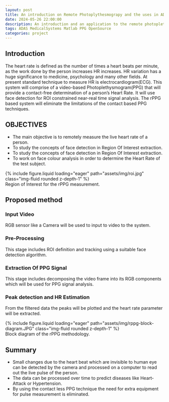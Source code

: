 ```yaml
---
layout: post
title: An introduction on Remote Photoplythesmograpy and the uses in ADAS systems.
date: 2024-05-26 22:00:00
description: An introduction and an application to the remote photoplethesmography technique.
tags: ADAS MedicalSystems Matlab PPG OpenSource
categories: project
---
```

## Introduction
The heart rate is defined as the number of times a heart beats per minute, as the work done by the person increases HR increases.
HR variation has a huge significance to medicine, psychology and many other fields.
At present standard technique to measure HR is electrocardiogram(ECG).
This system will comprise of a video-based Photoplethysmogram(PPG) that will provide a contact-free determination of a person’s Heart Rate.
It will use face detection for ROI constrained near-real time signal analysis.
The rPPG based system will eliminate the limitations of the contact based PPG techniques.

## OBJECTIVES
- The main objective is to remotely measure the live heart rate of a person.
- To study the concepts of face detection in Region Of Interest extraction. 
- To study the concepts of face detection in Region Of Interest extraction. 
- To work on face colour analysis in order to determine the Heart Rate of the test subject.

<div class="row justify-content-md-center">
    <div class="col-9">
        {% include figure.liquid loading="eager" path="assets/img/roi.jpg" class="img-fluid rounded z-depth-1" %}
    </div>
</div>
<div class="caption">
    Region of Interest for the rPPG measurement.
</div>

## Proposed method
### Input Video
 RGB sensor like a Camera will be used to input to video  to the system. 
### Pre-Processing
This stage includes ROI definition and tracking using a suitable face detection algorithm.
### Extraction Of PPG Signal
This stage includes decomposing the video frame into its RGB components which will be used for PPG signal analysis.
### Peak detection and HR Estimation
 From the filtered data the peaks will be plotted and the heart rate parameter will be extracted.

<div class="row mt-3">
    <div class="col-sm mt-3 mt-md-0">
        {% include figure.liquid loading="eager" path="assets/img/rppg-block-diagram.JPG" class="img-fluid rounded z-depth-1" %}
    </div>
</div>
<div class="caption">
    Block diagram of the rPPG methodology.
</div>

## Summary
- Small changes due to the heart beat which are invisible to human eye can be detected by the camera and processed on a computer to read out the live pulse of the person.
- The data can be processed over time to predict diseases like Heart-Attack or Hypertension.
- By using the contact less PPG technique the need for extra equipment for pulse measurement is eliminated.